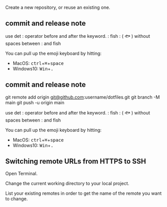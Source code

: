 Create a new repository, or reuse an existing one.



##  commit and release note


use det : operator before and after the keyword. : fish : ( 🐟 ) without spaces between : and fish

You can pull up the emoji keyboard by hitting:
* MacOS: <kbd>ctrl</kbd>+<kbd>⌘</kbd>+<kbd>space</kbd>
* Windows10: <kbd>Win</kbd>+<kbd>.</kbd>


##  commit and release note

git remote add origin git@github.com:username/dotfiles.git
git branch -M main
git push -u origin main

use det : operator before and after the keyword. : fish : ( 🐟 ) without spaces between : and fish

You can pull up the emoji keyboard by hitting:
* MacOS: <kbd>ctrl</kbd>+<kbd>⌘</kbd>+<kbd>space</kbd>
* Windows10: <kbd>Win</kbd>+<kbd>.</kbd>


## Switching remote URLs from HTTPS to SSH
Open Terminal.

Change the current working directory to your local project.

List your existing remotes in order to get the name of the remote you want to change.
